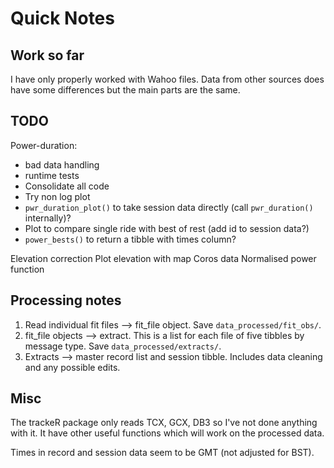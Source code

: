 # Quick Notes

## Work so far

I have only properly worked with Wahoo files. Data from other sources does have some differences but the main parts are the same.

## TODO

Power-duration:
  + bad data handling
  + runtime tests
  + Consolidate all code
  + Try non log plot
  + `pwr_duration_plot()` to take session data directly (call `pwr_duration()` internally)?
  + Plot to compare single ride with best of rest (add id to session data?)
  + `power_bests()` to return a tibble with times column?
  
Elevation correction
Plot elevation with map
Coros data
Normalised power function

## Processing notes

1. Read individual fit files --> fit_file object. Save `data_processed/fit_obs/`.
2. fit_file objects --> extract. This is a list for each file of five tibbles by message type. Save `data_processed/extracts/`.
3. Extracts --> master record list and session tibble. Includes data cleaning and any possible edits.

## Misc 

The trackeR package only reads TCX, GCX, DB3 so I've not done anything with it. It have other useful functions which will work on the processed data.

Times in record and session data seem to be GMT (not adjusted for BST).
